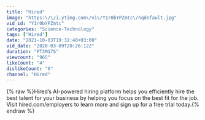 ```yaml
---
title: "Hired"
image: "https:\/\/i.ytimg.com\/vi\/Y1r0bYPZmtc\/hqdefault.jpg"
vid_id: "Y1r0bYPZmtc"
categories: "Science-Technology"
tags: ["Hired"]
date: "2021-10-03T19:32:40+03:00"
vid_date: "2020-03-09T20:26:12Z"
duration: "PT3M17S"
viewcount: "965"
likeCount: "4"
dislikeCount: "0"
channel: "Hired"
---
```

{% raw %}Hired’s AI-powered hiring platform helps you efficiently hire the best talent for your business by helping you focus on the best fit for the job. Visit hired.com/employers to learn more and sign up for a free trial today.{% endraw %}
